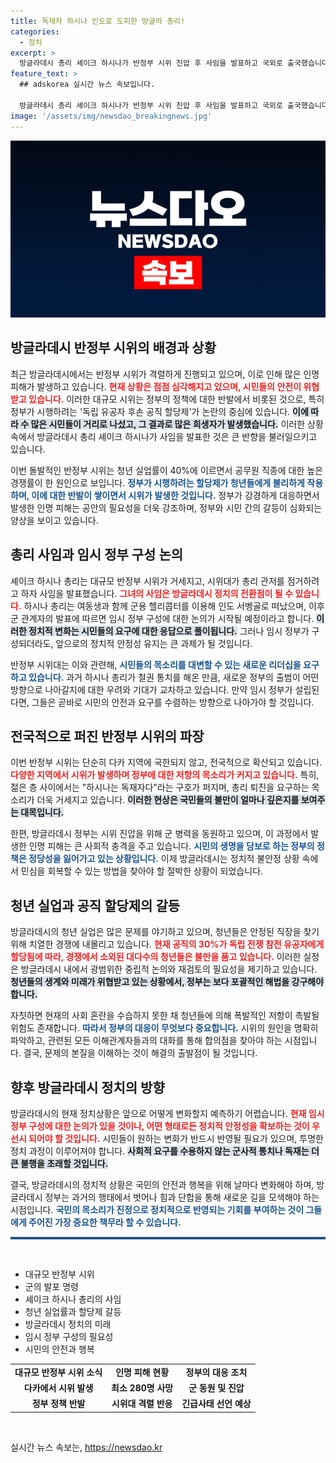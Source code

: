 ```yaml
---
title: 독재자 하시나 인도로 도피한 방글라 총리!
categories:
  - 정치
excerpt: >
  방글라데시 총리 셰이크 하시나가 반정부 시위 진압 후 사임을 발표하고 국외로 출국했습니다. 군이 발포해 280명 이상이 숨진 가운데, 젊은층의 퇴진 요구가 폭발적으로 증가하고 있습니다. 역사적인 순간에 함께하세요!
feature_text: >
  ## adskorea 실시간 뉴스 속보입니다.

  방글라데시 총리 셰이크 하시나가 반정부 시위 진압 후 사임을 발표하고 국외로 출국했습니다. 군이 발포해 280명 이상이 숨진 가운데, 젊은층의 퇴진 요구가 폭발적으로 증가하고 있습니다. 역사적인 순간에 함께하세요!
image: '/assets/img/newsdao_breakingnews.jpg'
---
```


<p><img src="/assets/img/newsdao_breakingnews.jpg" alt="adskorea 속보" /></p>

<h2 data-ke-size="size26">방글라데시 반정부 시위의 배경과 상황</h2>

<p data-ke-size="size16">최근 방글라데시에서는 반정부 시위가 격렬하게 진행되고 있으며, 이로 인해 많은 인명 피해가 발생하고 있습니다. <b><span style="color: #ee2323;">현재 상황은 점점 심각해지고 있으며, 시민들의 안전이 위협받고 있습니다.</span></b> 이러한 대규모 시위는 정부의 정책에 대한 반발에서 비롯된 것으로, 특히 정부가 시행하려는 '독립 유공자 후손 공직 할당제'가 논란의 중심에 있습니다. <b><span style="background-color: #21538527;">이에 따라 수 많은 시민들이 거리로 나섰고, 그 결과로 많은 희생자가 발생했습니다.</span></b> 이러한 상황 속에서 방글라데시 총리 셰이크 하시나가 사임을 발표한 것은 큰 반향을 불러일으키고 있습니다.</p>

<p data-ke-size="size16">이번 돌발적인 반정부 시위는 청년 실업률이 40%에 이르면서 공무원 직종에 대한 높은 경쟁률이 한 원인으로 보입니다. <b><span style="color: #1a5490;">정부가 시행하려는 할당제가 청년들에게 불리하게 작용하며, 이에 대한 반발이 쌓이면서 시위가 발생한 것입니다.</span></b> 정부가 강경하게 대응하면서 발생한 인명 피해는 공안의 필요성을 더욱 강조하며, 정부와 시민 간의 갈등이 심화되는 양상을 보이고 있습니다.</p>

<h2 data-ke-size="size26">총리 사임과 임시 정부 구성 논의</h2>

<p data-ke-size="size16">셰이크 하시나 총리는 대규모 반정부 시위가 거세지고, 시위대가 총리 관저를 점거하려고 하자 사임을 발표했습니다. <b><span style="color: #ee2323;">그녀의 사임은 방글라데시 정치의 전환점이 될 수 있습니다.</span></b> 하시나 총리는 여동생과 함께 군용 헬리콥터를 이용해 인도 서벵골로 떠났으며, 이후 군 관계자의 발표에 따르면 임시 정부 구성에 대한 논의가 시작될 예정이라고 합니다. <b><span style="background-color: #21538527;">이러한 정치적 변화는 시민들의 요구에 대한 응답으로 풀이됩니다.</span></b> 그러나 임시 정부가 구성되더라도, 앞으로의 정치적 안정성 유지는 큰 과제가 될 것입니다.</p>

<p data-ke-size="size16">반정부 시위대는 이와 관련해, <b><span style="color: #1a5490;">시민들의 목소리를 대변할 수 있는 새로운 리더십을 요구하고 있습니다.</span></b> 과거 하시나 총리가 철권 통치를 해온 만큼, 새로운 정부의 출범이 어떤 방향으로 나아갈지에 대한 우려와 기대가 교차하고 있습니다. 만약 임시 정부가 설립된다면, 그들은 곧바로 시민의 안전과 요구를 수렴하는 방향으로 나아가야 할 것입니다.</p>

<h2 data-ke-size="size26">전국적으로 퍼진 반정부 시위의 파장</h2>

<p data-ke-size="size16">이번 반정부 시위는 단순히 다카 지역에 국한되지 않고, 전국적으로 확산되고 있습니다. <b><span style="color: #ee2323;">다양한 지역에서 시위가 발생하며 정부에 대한 저항의 목소리가 커지고 있습니다.</span></b> 특히, 젊은 층 사이에서는 "하시나는 독재자다"라는 구호가 퍼지며, 총리 퇴진을 요구하는 목소리가 더욱 거세지고 있습니다. <b><span style="background-color: #21538527;">이러한 현상은 국민들의 불만이 얼마나 깊은지를 보여주는 대목입니다.</span></b></p>

<p data-ke-size="size16">한편, 방글라데시 정부는 시위 진압을 위해 군 병력을 동원하고 있으며, 이 과정에서 발생한 인명 피해는 큰 사회적 충격을 주고 있습니다. <b><span style="color: #1a5490;">시민의 생명을 담보로 하는 정부의 정책은 정당성을 잃어가고 있는 상황입니다.</span></b> 이제 방글라데시는 정치적 불안정 상황 속에서 민심을 회복할 수 있는 방법을 찾아야 할 절박한 상황이 되었습니다.</p>

<h2 data-ke-size="size26">청년 실업과 공직 할당제의 갈등</h2>

<p data-ke-size="size16">방글라데시의 청년 실업은 많은 문제를 야기하고 있으며, 청년들은 안정된 직장을 찾기 위해 치열한 경쟁에 내몰리고 있습니다. <b><span style="color: #ee2323;">현재 공직의 30%가 독립 전쟁 참전 유공자에게 할당됨에 따라, 경쟁에서 소외된 대다수의 청년들은 불만을 품고 있습니다.</span></b> 이러한 실정은 방글라데시 내에서 광범위한 중립적 논의와 재검토의 필요성을 제기하고 있습니다. <b><span style="background-color: #21538527;">청년들의 생계와 미래가 위협받고 있는 상황에서, 정부는 보다 포괄적인 해법을 강구해야 합니다.</span></b></p>

<p data-ke-size="size16">자칫하면 현재의 사회 혼란을 수습하지 못한 채 청년들에 의해 폭발적인 저항이 촉발될 위험도 존재합니다. <b><span style="color: #1a5490;">따라서 정부의 대응이 무엇보다 중요합니다.</span></b> 시위의 원인을 명확히 파악하고, 관련된 모든 이해관계자들과의 대화를 통해 합의점을 찾아야 하는 시점입니다. 결국, 문제의 본질을 이해하는 것이 해결의 출발점이 될 것입니다.</p>

<h2 data-ke-size="size26">향후 방글라데시 정치의 방향</h2>

<p data-ke-size="size16">방글라데시의 현재 정치상황은 앞으로 어떻게 변화할지 예측하기 어렵습니다. <b><span style="color: #ee2323;">현재 임시 정부 구성에 대한 논의가 있을 것이나, 어떤 형태로든 정치적 안정성을 확보하는 것이 우선시 되어야 할 것입니다.</span></b> 시민들이 원하는 변화가 반드시 반영될 필요가 있으며, 투명한 정치 과정이 이루어져야 합니다. <b><span style="background-color: #21538527;">사회적 요구를 수용하지 않는 군사적 통치나 독재는 더 큰 불행을 초래할 것입니다.</span></b></p>

<p data-ke-size="size16">결국, 방글라데시의 정치적 상황은 국민의 안전과 행복을 위해 날마다 변화해야 하며, 방글라데시 정부는 과거의 행태에서 벗어나 힘과 단합을 통해 새로운 길을 모색해야 하는 시점입니다. <b><span style="color: #1a5490;">국민의 목소리가 진정으로 정치적으로 반영되는 기회를 부여하는 것이 그들에게 주어진 가장 중요한 책무라 할 수 있습니다.</span></b></p>

<hr style="height: 4px; background-color: #215385; border: none;"/>

<p data-ke-size="size16">&nbsp;</p>

<ul>
<li>대규모 반정부 시위</li>
<li>군의 발포 명령</li>
<li>셰이크 하시나 총리의 사임</li>
<li>청년 실업률과 할당제 갈등</li>
<li>방글라데시 정치의 미래</li>
<li>임시 정부 구성의 필요성</li>
<li>시민의 안전과 행복</li>
</ul>

<table style="width: 100%;">
<tr>
<td style="text-align: center; height: 17px;"><b>대규모 반정부 시위 소식</b></td>
<td style="text-align: center; height: 17px;"><b>인명 피해 현황</b></td>
<td style="text-align: center; height: 17px;"><b>정부의 대응 조치</b></td>
</tr>
<tr>
<td style="text-align: center; height: 17px;"><b>다카에서 시위 발생</b></td>
<td style="text-align: center; height: 17px;"><b>최소 280명 사망</b></td>
<td style="text-align: center; height: 17px;"><b>군 동원 및 진압</b></td>
</tr>
<tr>
<td style="text-align: center; height: 17px;"><b>정부 정책 반발</b></td>
<td style="text-align: center; height: 17px;"><b>시위대 격렬 반응</b></td>
<td style="text-align: center; height: 17px;"><b>긴급사태 선언 예상</b></td>
</tr>
</table>

<p data-ke-size="size16">&nbsp;</p>
실시간 뉴스 속보는, <a href="https://newsdao.kr" rel="dofollow">https://newsdao.kr</a>


